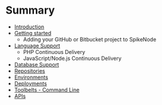 # Summary

* [Introduction](README.md)
* [Getting started](getting_started.md)
   * Adding your GitHub or Bitbucket project to SpikeNode
* [Language Support](language_support.md)
   * PHP Continuous Delivery
   * JavaScript/Node.js Continuous Delivery
* [Database Support](database_support.md)
* [Repositories](repositories.md)
* [Environments](environments.md)
* [Deployments](deployments.md)
* [Toolbelts - Command Line](toolbelts_-_command_line.md)
* [APIs](apis.md)

